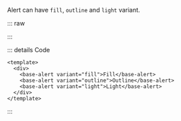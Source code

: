 Alert can have `fill`, `outline` and `light` variant.

::: raw

<ClientOnly>
  <AlertVariant />
</ClientOnly>

:::

::: details Code

```vue
<template>
  <div>
    <base-alert variant="fill">Fill</base-alert>
    <base-alert variant="outline">Outline</base-alert>
    <base-alert variant="light">Light</base-alert>
  </div>
</template>
```

:::
